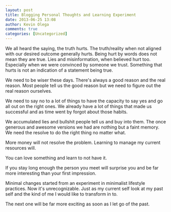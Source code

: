 ```yaml
---
layout: post
title: Blogging Personal Thoughts and Learning Experiment
date: 2013-06-25 13:08
author: Kevin Olega
comments: true
categories: [Uncategorized]
---
```

We all heard the saying, the truth hurts. The truth/reality when not aligned with our desired outcome generally hurts. Being hurt by words does not mean they are true. Lies and misinformation, when believed hurt too. Especially when we were convinced by someone we trust. Something that hurts is not an indication of a statement being true.

We need to be wiser these days. There's always a good reason and the real reason. Most people tell us the good reason but we need to figure out the real reason ourselves. 

We need to say no to a lot of things to have the capacity to say yes and go all out on the right ones. We already have a lot of things that made us successful and as time went by forgot about those habits. 

We accumulated lies and bullshit people tell us and buy into them. The once generous and awesome versions we had are nothing but a faint memory. We need the resolve to do the right thing no matter what. 

More money will not resolve the problem. Learning to manage my current resources will.

You can love something and learn to not have it. 

If you stay long enough the person you meet will surprise you and be far more interesting than your first impression.

Minimal changes started from an experiment in minimalist lifestyle practices. Now it's unrecognizable. Just as my current self look at my past self and the kind of me I would like to transform in to. 

The next one will be far more exciting as soon as I let go of the past.


